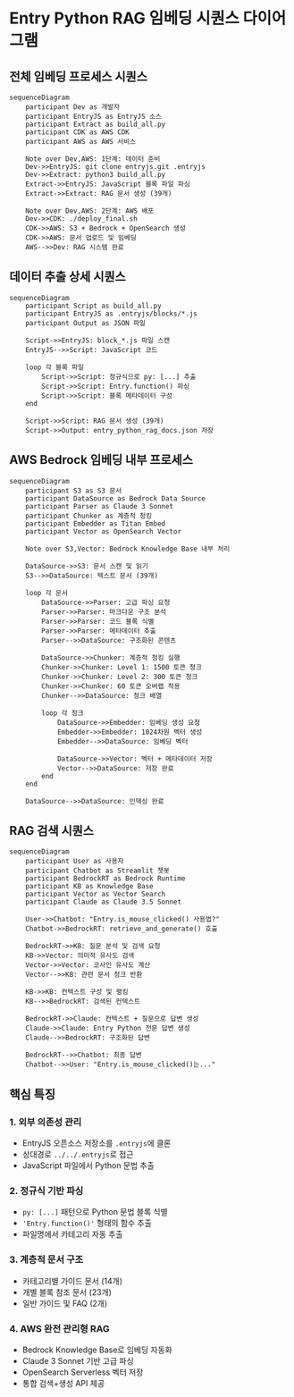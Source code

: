 # Entry Python RAG 임베딩 시퀀스 다이어그램

## 전체 임베딩 프로세스 시퀀스

```mermaid
sequenceDiagram
    participant Dev as 개발자
    participant EntryJS as EntryJS 소스
    participant Extract as build_all.py
    participant CDK as AWS CDK
    participant AWS as AWS 서비스

    Note over Dev,AWS: 1단계: 데이터 준비
    Dev->>EntryJS: git clone entryjs.git .entryjs
    Dev->>Extract: python3 build_all.py
    Extract->>EntryJS: JavaScript 블록 파일 파싱
    Extract->>Extract: RAG 문서 생성 (39개)
    
    Note over Dev,AWS: 2단계: AWS 배포
    Dev->>CDK: ./deploy_final.sh
    CDK->>AWS: S3 + Bedrock + OpenSearch 생성
    CDK->>AWS: 문서 업로드 및 임베딩
    AWS-->>Dev: RAG 시스템 완료
```

## 데이터 추출 상세 시퀀스

```mermaid
sequenceDiagram
    participant Script as build_all.py
    participant EntryJS as .entryjs/blocks/*.js
    participant Output as JSON 파일

    Script->>EntryJS: block_*.js 파일 스캔
    EntryJS-->>Script: JavaScript 코드

    loop 각 블록 파일
        Script->>Script: 정규식으로 py: [...] 추출
        Script->>Script: Entry.function() 파싱
        Script->>Script: 블록 메타데이터 구성
    end
    
    Script->>Script: RAG 문서 생성 (39개)
    Script->>Output: entry_python_rag_docs.json 저장
```

## AWS Bedrock 임베딩 내부 프로세스

```mermaid
sequenceDiagram
    participant S3 as S3 문서
    participant DataSource as Bedrock Data Source
    participant Parser as Claude 3 Sonnet
    participant Chunker as 계층적 청킹
    participant Embedder as Titan Embed
    participant Vector as OpenSearch Vector

    Note over S3,Vector: Bedrock Knowledge Base 내부 처리
    
    DataSource->>S3: 문서 스캔 및 읽기
    S3-->>DataSource: 텍스트 문서 (39개)
    
    loop 각 문서
        DataSource->>Parser: 고급 파싱 요청
        Parser->>Parser: 마크다운 구조 분석
        Parser->>Parser: 코드 블록 식별
        Parser->>Parser: 메타데이터 추출
        Parser-->>DataSource: 구조화된 콘텐츠
        
        DataSource->>Chunker: 계층적 청킹 실행
        Chunker->>Chunker: Level 1: 1500 토큰 청크
        Chunker->>Chunker: Level 2: 300 토큰 청크
        Chunker->>Chunker: 60 토큰 오버랩 적용
        Chunker-->>DataSource: 청크 배열
        
        loop 각 청크
            DataSource->>Embedder: 임베딩 생성 요청
            Embedder->>Embedder: 1024차원 벡터 생성
            Embedder-->>DataSource: 임베딩 벡터
            
            DataSource->>Vector: 벡터 + 메타데이터 저장
            Vector-->>DataSource: 저장 완료
        end
    end
    
    DataSource-->>DataSource: 인덱싱 완료
```

## RAG 검색 시퀀스

```mermaid
sequenceDiagram
    participant User as 사용자
    participant Chatbot as Streamlit 챗봇
    participant BedrockRT as Bedrock Runtime
    participant KB as Knowledge Base
    participant Vector as Vector Search
    participant Claude as Claude 3.5 Sonnet

    User->>Chatbot: "Entry.is_mouse_clicked() 사용법?"
    Chatbot->>BedrockRT: retrieve_and_generate() 호출
    
    BedrockRT->>KB: 질문 분석 및 검색 요청
    KB->>Vector: 의미적 유사도 검색
    Vector->>Vector: 코사인 유사도 계산
    Vector-->>KB: 관련 문서 청크 반환
    
    KB->>KB: 컨텍스트 구성 및 랭킹
    KB-->>BedrockRT: 검색된 컨텍스트
    
    BedrockRT->>Claude: 컨텍스트 + 질문으로 답변 생성
    Claude->>Claude: Entry Python 전문 답변 생성
    Claude-->>BedrockRT: 구조화된 답변
    
    BedrockRT-->>Chatbot: 최종 답변
    Chatbot-->>User: "Entry.is_mouse_clicked()는..."
```

## 핵심 특징

### 1. 외부 의존성 관리
- EntryJS 오픈소스 저장소를 `.entryjs`에 클론
- 상대경로 `../../.entryjs`로 접근
- JavaScript 파일에서 Python 문법 추출

### 2. 정규식 기반 파싱
- `py: [...]` 패턴으로 Python 문법 블록 식별
- `'Entry.function()'` 형태의 함수 추출
- 파일명에서 카테고리 자동 추출

### 3. 계층적 문서 구조
- 카테고리별 가이드 문서 (14개)
- 개별 블록 참조 문서 (23개)
- 일반 가이드 및 FAQ (2개)

### 4. AWS 완전 관리형 RAG
- Bedrock Knowledge Base로 임베딩 자동화
- Claude 3 Sonnet 기반 고급 파싱
- OpenSearch Serverless 벡터 저장
- 통합 검색+생성 API 제공
